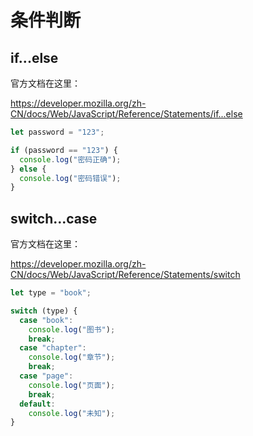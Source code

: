 # 条件判断

## if...else

官方文档在这里：

<a href="https://developer.mozilla.org/zh-CN/docs/Web/JavaScript/Reference/Statements/if...else" target="_blank">https://developer.mozilla.org/zh-CN/docs/Web/JavaScript/Reference/Statements/if...else</a>

<div class="run"></div>

```JavaScript
let password = "123";

if (password == "123") {
  console.log("密码正确");
} else {
  console.log("密码错误");
}
```

## switch...case

官方文档在这里：

<a href="https://developer.mozilla.org/zh-CN/docs/Web/JavaScript/Reference/Statements/switch" target="_blank">https://developer.mozilla.org/zh-CN/docs/Web/JavaScript/Reference/Statements/switch</a>

<div class="run"></div>

```JavaScript
let type = "book";

switch (type) {
  case "book":
    console.log("图书");
    break;
  case "chapter":
    console.log("章节");
    break;
  case "page":
    console.log("页面");
    break;
  default:
    console.log("未知");
}
```
